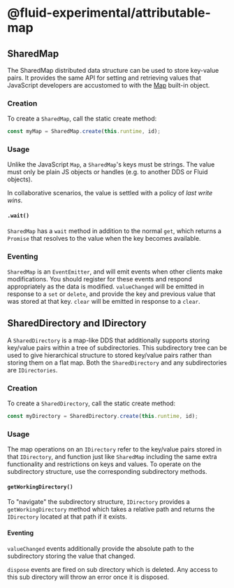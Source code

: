 # @fluid-experimental/attributable-map

## SharedMap

The SharedMap distributed data structure can be used to store key-value pairs. It provides the same API for setting and
retrieving values that JavaScript developers are accustomed to with the
[Map](https://developer.mozilla.org/en-US/docs/Web/JavaScript/Reference/Global_Objects/Map) built-in object.

### Creation

To create a `SharedMap`, call the static create method:

```typescript
const myMap = SharedMap.create(this.runtime, id);
```

### Usage

Unlike the JavaScript `Map`, a `SharedMap`'s keys must be strings. The value must only be plain JS objects or handles (e.g. to another DDS or Fluid objects).

In collaborative scenarios, the value is settled with a policy of _last write wins_.

#### `.wait()`

`SharedMap` has a `wait` method in addition to the normal `get`, which returns a `Promise` that resolves to the value
when the key becomes available.

### Eventing

`SharedMap` is an `EventEmitter`, and will emit events when other clients make modifications. You should register for these events and respond appropriately as the data is modified. `valueChanged` will be emitted in response to a `set` or `delete`, and provide the key and previous value that was stored at that key. `clear` will be emitted in response to a `clear`.

## SharedDirectory and IDirectory

A `SharedDirectory` is a map-like DDS that additionally supports storing key/value pairs within a tree of subdirectories. This subdirectory tree can be used to give hierarchical structure to stored key/value pairs rather than storing them on a flat map. Both the `SharedDirectory` and any subdirectories are `IDirectories`.

### Creation

To create a `SharedDirectory`, call the static create method:

```typescript
const myDirectory = SharedDirectory.create(this.runtime, id);
```

### Usage

The map operations on an `IDirectory` refer to the key/value pairs stored in that `IDirectory`, and function just like `SharedMap` including the same extra functionality and restrictions on keys and values. To operate on the subdirectory structure, use the corresponding subdirectory methods.

#### `getWorkingDirectory()`

To "navigate" the subdirectory structure, `IDirectory` provides a `getWorkingDirectory` method which takes a relative path and returns the `IDirectory` located at that path if it exists.

#### Eventing

`valueChanged` events additionally provide the absolute path to the subdirectory storing the value that changed.

`dispose` events are fired on sub directory which is deleted. Any access to this sub directory will throw an error once it is disposed.
